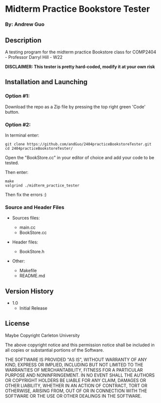# Midterm Practice Bookstore Tester

### By: Andrew Guo

## Description

A testing program for the midterm practice Bookstore class for COMP2404 - Professor Darryl Hill - W22

**DISCLAIMER: This tester is pretty hard-coded, modify it at your own risk**

## Installation and Launching

### Option #1:
Download the repo as a Zip file by pressing the top right green 'Code' button.

### Option #2:
In terminal enter:

```
git clone https://github.com/andGuo/2404practiceBookstoreTester.git
cd 2404practiceBookstoreTester/
```
Open the "BookStore.cc" in your editor of choice and add your code to be tested.

Then enter:
```
make
valgrind ./midterm_practice_tester
```
Then fix the errors :)

### Source and Header Files

* Sources files:
    * main.cc
    * BookStore.cc

* Header files:
    * BookStore.h

* Other:
    * Makefile
    * README.md

## Version History

* 1.0
    * Initial Release

## License

Maybe Copyright Carleton University

The above copyright notice and this permission notice shall be included in all
copies or substantial portions of the Software.

THE SOFTWARE IS PROVIDED "AS IS", WITHOUT WARRANTY OF ANY KIND, EXPRESS OR
IMPLIED, INCLUDING BUT NOT LIMITED TO THE WARRANTIES OF MERCHANTABILITY,
FITNESS FOR A PARTICULAR PURPOSE AND NONINFRINGEMENT. IN NO EVENT SHALL THE
AUTHORS OR COPYRIGHT HOLDERS BE LIABLE FOR ANY CLAIM, DAMAGES OR OTHER
LIABILITY, WHETHER IN AN ACTION OF CONTRACT, TORT OR OTHERWISE, ARISING FROM,
OUT OF OR IN CONNECTION WITH THE SOFTWARE OR THE USE OR OTHER DEALINGS IN THE
SOFTWARE.